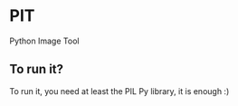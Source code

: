 # PIT
Python Image Tool

## To run it?
To run it, you need at least the PIL Py library, it is enough :)
